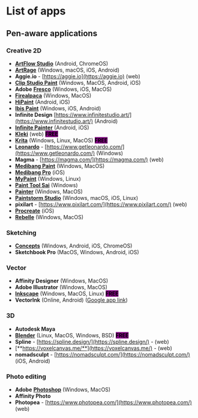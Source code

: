 # List of apps

## Pen-aware applications

### Creative 2D

* [**ArtFlow Studio**](http://artflowstudio.com/) (Android, ChromeOS)&#x20;
* [**ArtRage**](list-of-apps.md#artrage) (Windows, macOS, iOS, Android)
* **Aggie.io** - [https://aggie.io](https://aggie.io) (web)
* [**Clip Studio Paint**](../application-info/clip-studio-paint/) (Windows, MacOS, Android, iOS)
* **Adobe** [**Fresco**](../application-info/fresco.md) (Windows, iOS, MacOS)
* [**Firealpaca**](../application-info/fireaplaca.md) (Windows, MacOS)
* [**HiPaint**](../application-info/hipaint.md) (Android, iOS)
* [**Ibis Paint**](../application-info/ibis-paint.md) (Windows, iOS, Android)
* **Infinite Design** [https://www.infinitestudio.art/](https://www.infinitestudio.art/) (Android)
* [**Infinite Painter**](list-of-apps.md#infinite-painter) (Android, iOS)
* [**Kleki**](../application-info/kleki.md) (web) <mark style="background-color:purple;">**FREE**</mark>
* [**Krita**](../application-info/krita/)  (Windows, Linux, MacOS) <mark style="background-color:purple;">**FREE**</mark>
* [**Leonardo**](https://www.getleonardo.com/) - [https://www.getleonardo.com/](https://www.getleonardo.com/) (Windows)&#x20;
* **Magma** - [https://magma.com/](https://magma.com/) (web)
* [**Medibang Paint**](../application-info/medibang.md) (Windows, MacOS)
* [**Medibang Pro**](../application-info/medibang-1.md) (iOS)
* [**MyPaint**](../application-info/mypaint.md) (Windows, Linux)
* [**Paint Tool Sai**](../application-info/painttool-sai.md)  (Windows)
* [**Painter**](../application-info/painter.md)  (Windows, MacOS)
* [**Paintstorm Studio**](../application-info/paintstorm-studio.md)  (Windows, macOS, iOS, Linux)
* **pixilart** - [https://www.pixilart.com/](https://www.pixilart.com/)  (web)
* [**Procreate**](../application-info/procreate/) (iOS)
* [**Rebelle**](../application-info/rebelle.md) (Windows, MacOS)

### Sketching

* [**Concepts**](../application-info/concepts-app.md) (Windows, Android, iOS, ChromeOS)
* **Sketchbook Pro** (MacOS, Windows, Android, iOS)

### Vector

* **Affinity Designer** (Windows, MacOS)
* **Adobe Illustrator** (Windows, MacOS)
* [**Inkscape**](../application-info/inkscape.md) (Windows, MacOS, Linux) <mark style="background-color:purple;">**FREE**</mark>
* **VectorInk** (Online, Android) ([Google app link](https://play.google.com/store/apps/details?id=com.app.vectorink))



### 3D&#x20;

* **Autodesk Maya**&#x20;
* [**Blender**](../application-info/blender.md) (Linux, MacOS, Windows, BSD) <mark style="background-color:purple;">**FREE**</mark>
* **Spline** - [https://spline.design/](https://spline.design/) - (web)
* [**https://voxelcanvas.me/**](https://voxelcanvas.me/) - (web)
* **nomadsculpt** - [https://nomadsculpt.com/](https://nomadsculpt.com/)  (iOS, Android)

### Photo editing

* **Adobe** [**Photoshop**](../application-info/photoshop.md) (Windows, MacOS)
* **Affinity Photo**
* **Photopea** - [https://www.photopea.com/](https://www.photopea.com/) (web)
